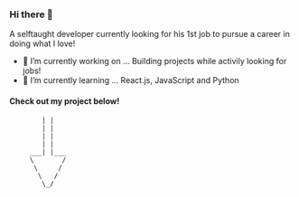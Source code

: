 ### Hi there 👋

A selftaught developer currently looking for his 1st job to pursue a career in doing what I love!


- 🔭 I’m currently working on ... Building projects while activily looking for jobs!
- 🌱 I’m currently learning ... React.js, JavaScript and Python


#### Check out my project below!

            | |
            | |
            | |
            | |
         ___| |___
         \       /
          \     /
           \   /
            \_/

